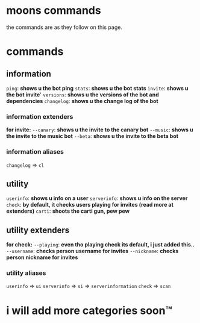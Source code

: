 # moons commands
the commands are as they follow on this page.

# commands
## information
`ping`: **shows u the bot ping**
`stats`: **shows u the bot stats**
`invite`: **shows u the bot invite**'
`versions`: **shows u the versions of the bot and dependencies**
`changelog`: **shows u the change log of the bot**

### information extenders
**for invite:**
`--canary`: **shows u the invite to the canary bot**
`--music`: **shows u the invite to the music bot**
`--beta`: **shows u the invite to the beta bot**

### information aliases
`changelog` => `cl`

## utility
`userinfo`: **shows u info on a user**
`serverinfo`: **shows u info on the server**
`check`: **by default, it checks users playing for invites (read more at extenders)**
`carti`: **shoots the carti gun, pew pew**

## utility extenders
**for check:**
`--playing`: **even tho playing check its default, i just added this..**
`--username`: **checks person username for invites**
`--nickname`: **checks person nickname for invites**

### utility aliases
`userinfo` => `ui`
`serverinfo` => `si` => `serverinformation`
`check` => `scan`

# i will add more categories soon:tm:

